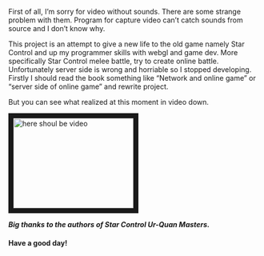 First of all, I’m sorry for video without sounds. There are some strange problem with them. Program for capture video can’t catch sounds from source and I don’t know why.

This project is an attempt to give a new life to the old game namely Star Control and up my programmer skills with webgl and game dev. More specifically Star Control melee battle, try to create online battle. Unfortunately server side is wrong and horriable so I stopped developing. FirstIy I should read the book something like “Network and online game” or “server side of online game” and rewrite project.

But you can see what realized at this moment in video down.

<a href="http://www.youtube.com/watch?feature=player_embedded&v=2ojpAEbDNFY" target="_blank"><img src="http://img.youtube.com/vi/2ojpAEbDNFY/0.jpg" 
alt="here shoul be video" width="240" height="180" border="10" /></a>

**_Big thanks to the authors of Star Control Ur-Quan Masters._**

#### Have a good day!
